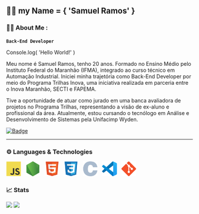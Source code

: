 ## 🧑‍🦰 my Name = { 'Samuel Ramos' }

### 👨‍💻 About Me :

**`Back-End Developer`**

Console.log( 'Hello World!' )

Meu nome é Samuel Ramos, tenho 20 anos. Formado no Ensino Médio pelo Instituto Federal do Maranhão (IFMA), integrado ao curso técnico em Automação Industrial. Iniciei minha trajetória como Back-End Developer por meio do Programa Trilhas Inova, uma iniciativa realizada em parceria entre o Inova Maranhão, SECTI e FAPEMA.

Tive a oportunidade de atuar como jurado em uma banca avaliadora de projetos no Programa Trilhas, representando a visão de ex-aluno e profissional da área. Atualmente, estou cursando o tecnólogo em Análise e Desenvolvimento de Sistemas pela Unifacimp Wyden.

[![Badge](https://img.shields.io/badge/LinkedIn-0A66C2?style=for-the-badge&logo=linkedin&logoColor=white&labelColor=0A66C2)](https://www.linkedin.com/in/samrms/) 

---

### ⚙️ Languages & Technologies

<p>
  <img height="40" src="https://raw.githubusercontent.com/devicons/devicon/refs/heads/master/icons/javascript/javascript-original.svg" /> &nbsp
  <img height="40" src="https://raw.githubusercontent.com/devicons/devicon/refs/heads/master/icons/nodejs/nodejs-original.svg" /> &nbsp
  <img height="40" src="https://raw.githubusercontent.com/devicons/devicon/refs/heads/master/icons/html5/html5-original.svg" /> &nbsp
  <img height="40" src="https://raw.githubusercontent.com/devicons/devicon/refs/heads/master/icons/css3/css3-original.svg" /> &nbsp
  <img height="40" src="https://raw.githubusercontent.com/devicons/devicon/refs/heads/master/icons/c/c-original.svg" /> &nbsp
  <img height="40" src="https://raw.githubusercontent.com/devicons/devicon/refs/heads/master/icons/vscode/vscode-original.svg" /> &nbsp
<!--   <img height="40" src="https://raw.githubusercontent.com/devicons/devicon/refs/heads/master/icons/postman/postman-original.svg" /> &nbsp -->
  <img height="40" src="https://raw.githubusercontent.com/devicons/devicon/refs/heads/master/icons/git/git-original.svg" /> &nbsp
</p> 

### 📈 Stats 

<p>
  <a href="https://github.com/samleurn"></a>
  <img height="180" src="https://github-readme-stats.vercel.app/api?username=samleurn&theme=great-gatsby&show_icons=true&hide_border=true&count_private=true" />
  <img height="180" src="https://github-readme-stats.vercel.app/api/top-langs/?username=samleurn&theme=great-gatsby&show_icons=true&hide_border=true&layout=compact" />
</p>
